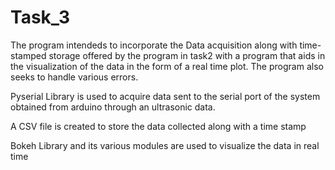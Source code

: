 # Task_3
The program intendeds to incorporate the Data acquisition along with time-stamped storage offered by the program in task2 with a program that aids in the visualization of the data in the form of a real time plot. The program also seeks to handle various errors.

Pyserial Library is used to acquire data sent to the serial port of the system obtained from arduino through an ultrasonic data.

A CSV file is created to store the data collected along with a time stamp 

Bokeh Library and its various modules are used to visualize the data in real time
